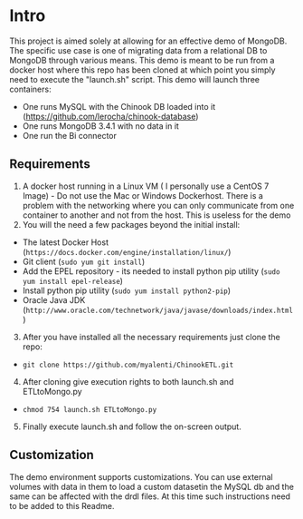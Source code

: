 # Intro
This project is aimed solely at allowing for an effective demo of MongoDB.
The specific use case is one of migrating data from a relational DB to MongoDB through various means.
This demo is meant to be run from a docker host where this repo has been cloned at which point you simply need to execute the "launch.sh" script.
This demo will launch three containers:
 * One runs MySQL with the Chinook DB loaded into it (https://github.com/lerocha/chinook-database)
 * One runs MongoDB 3.4.1 with no data in it
 * One run the Bi connector

## Requirements
1. A docker host running in a Linux VM ( I personally use a CentOS 7 Image) - Do not use the Mac or Windows Dockerhost. There is a problem with the networking where you can only communicate from one container to another and not from the host. This is useless for the demo
2. You will the need a few packages beyond the initial install:
  * The latest Docker Host (`https://docs.docker.com/engine/installation/linux/`)
  * Git client (`sudo yum git install`)
  * Add the EPEL repository - its needed to install python pip utility (`sudo yum install epel-release`)
  * Install python pip utility (`sudo yum install python2-pip`) 
  * Oracle Java JDK  (`http://www.oracle.com/technetwork/java/javase/downloads/index.html`)
3. After you have installed all the necessary requirements just clone the repo:
  * `git clone https://github.com/myalenti/ChinookETL.git`
4. After cloning give execution rights to both launch.sh and ETLtoMongo.py
 * `chmod 754 launch.sh ETLtoMongo.py`
5. Finally execute launch.sh and follow the on-screen output.

## Customization
The demo environment supports customizations.
You can use external volumes with data in them to load a custom datasetin the MySQL db and the same can be affected with the drdl files.
At this time such instructions need to be added to this Readme.

